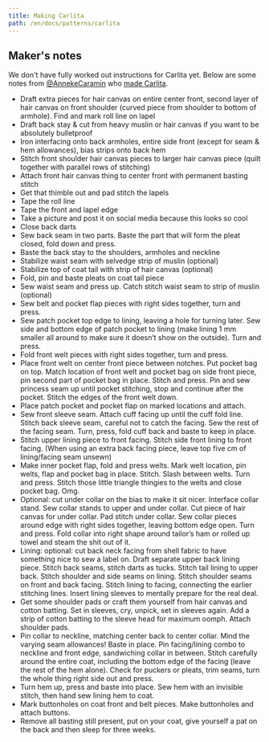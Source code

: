 ```yaml
---
title: Making Carlita
path: /en/docs/patterns/carlita
---
```


## Maker's notes

We don't have fully worked out instructions for Carlita yet. Below are some notes from [@AnnekeCaramin](/users/AnnekeCaramin) who [made Carlita](http://www.annekecaramin.com/2018/02/this-is-one-of-those-origin-superhero.html).

- Draft extra pieces for hair canvas on entire center front, second layer of hair canvas on front shoulder (curved piece from shoulder to bottom of armhole). Find and mark roll line on lapel
- Draft back stay & cut from heavy muslin or hair canvas if you want to be absolutely bulletproof
- Iron interfacing onto back armholes, entire side front (except for seam & hem allowances), bias strips onto back hem
- Stitch front shoulder hair canvas pieces to larger hair canvas piece (quilt together with parallel rows of stitching)
- Attach front hair canvas thing to center front with permanent basting stitch 
- Get that thimble out and pad stitch the lapels
- Tape the roll line
- Tape the front and lapel edge
- Take a picture and post it on social media because this looks so cool
- Close back darts
- Sew back seam in two parts. Baste the part that will form the pleat closed, fold down and press.
- Baste the back stay to the shoulders, armholes and neckline
- Stabilize waist seam with selvedge strip of muslin (optional)
- Stabilize top of coat tail with strip of hair canvas (optional)
- Fold, pin and baste pleats on coat tail piece
- Sew waist seam and press up. Catch stitch waist seam to strip of muslin (optional)
- Sew belt and pocket flap pieces with right sides together, turn and press.
- Sew patch pocket top edge to lining, leaving a hole for turning later. Sew side and bottom edge of patch pocket to lining (make lining 1 mm smaller all around to make sure it doesn’t show on the outside). Turn and press.
- Fold front welt pieces with right sides together, turn and press.
- Place front welt on center front piece between notches. Put pocket bag on top. Match location of front welt and pocket bag on side front piece, pin second part of pocket bag in place. Stitch and press. Pin and sew princess seam up until pocket stitching, stop and continue after the pocket. Stitch the edges of the front welt down.
- Place patch pocket and pocket flap on marked locations and attach.
- Sew front sleeve seam. Attach cuff facing up until the cuff fold line. Stitch back sleeve seam, careful not to catch the facing. Sew the rest of the facing seam. Turn, press, fold cuff back and baste to keep in place.
- Stitch upper lining piece to front facing. Stitch side front lining to front facing. (When using an extra back facing piece, leave top five cm of lining/facing seam unsewn)
- Make inner pocket flap, fold and press welts. Mark welt location, pin welts, flap and pocket bag in place. Stitch. Slash between welts. Turn and press. Stitch those little triangle thingies to the welts and close pocket bag. Omg.
- Optional: cut under collar on the bias to make it sit nicer. Interface collar stand. Sew collar stands to upper and under collar. Cut piece of hair canvas for under collar. Pad stitch under collar. Sew collar pieces around edge with right sides together, leaving bottom edge open. Turn and press. Fold collar into right shape around tailor’s ham or rolled up towel and steam the shit out of it.
- Lining: optional: cut back neck facing from shell fabric to have something nice to sew a label on. Draft separate upper back lining piece. Stitch back seams, stitch darts as tucks. Stitch tail lining to upper back. Stitch shoulder and side seams on lining. Stitch shoulder seams on front and back facing. Stitch lining to facing, connecting the earlier stitching lines. Insert lining sleeves to mentally prepare for the real deal.
- Get some shoulder pads or craft them yourself from hair canvas and cotton batting. Set in sleeves, cry, unpick, set in sleeves again. Add a strip of cotton batting to the sleeve head for maximum oomph. Attach shoulder pads.
- Pin collar to neckline, matching center back to center collar. Mind the varying seam allowances! Baste in place. Pin facing/lining combo to neckline and front edge, sandwiching collar in between. Stitch carefully around the entire coat, including the bottom edge of the facing (leave the rest of the hem alone). Check for puckers or pleats, trim seams, turn the whole thing right side out and press.
- Turn hem up, press and baste into place. Sew hem with an invisible stitch, then hand sew lining hem to coat.
- Mark buttonholes on coat front and belt pieces. Make buttonholes and attach buttons.
- Remove all basting still present, put on your coat, give yourself a pat on the back and then sleep for three weeks.